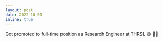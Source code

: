 ```yaml
---
layout: post
date: 2022-10-01
inline: true
---
```


Got promoted to full-time position as Research Engineer at THRSL :smile: 🤖🦾
